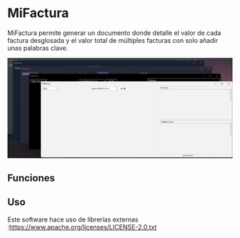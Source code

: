 # MiFactura
<p>MiFactura permite generar un documento donde detalle el valor de cada factura desglosada y  el valor total  de  múltiples facturas  con solo añadir unas palabras clave.</p>
<img  src="https://github.com/AcoranGonzalezMoray/MiFactura/blob/main/img/img.png" />

## Funciones
## Uso

Este software hace uso de librerías  externas :https://www.apache.org/licenses/LICENSE-2.0.txt
